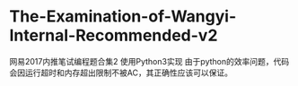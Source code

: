 # The-Examination-of-Wangyi-Internal-Recommended-v2
网易2017内推笔试编程题合集2
使用Python3实现
由于python的效率问题，代码会因运行超时和内存超出限制不被AC，其正确性应该可以保证。
